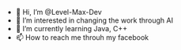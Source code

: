 - 👋 Hi, I’m @Level-Max-Dev
- 👀 I’m interested in changing the work through AI
- 🌱 I’m currently learning Java, C++
- 📫 How to reach me throuh my facebook

<!---
Level-Max-Dev/Level-Max-Dev is a ✨ special ✨ repository because its `README.md` (this file) appears on your GitHub profile.
You can click the Preview link to take a look at your changes.
--->
